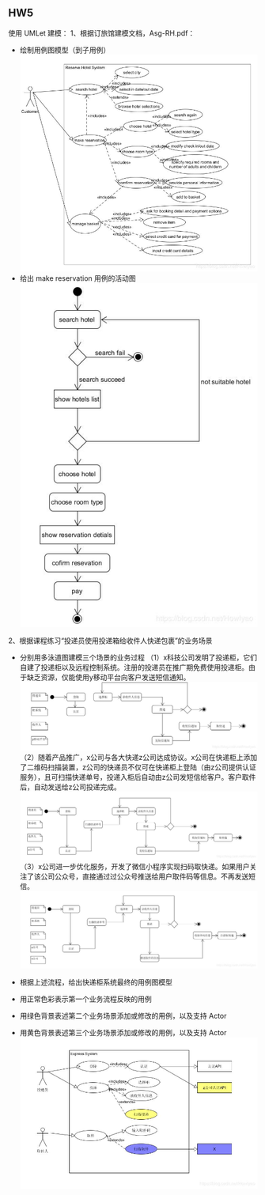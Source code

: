 ## HW5
使用 UMLet 建模：
1、根据订旅馆建模文档，Asg-RH.pdf：
* 绘制用例图模型（到子用例）
![](/photo/model.png)
* 给出 make reservation 用例的活动图
![](/photo/model2.png)

2、根据课程练习“投递员使用投递箱给收件人快递包裹”的业务场景
* 分别用多泳道图建模三个场景的业务过程
（1）x科技公司发明了投递柜，它们自建了投递柜以及远程控制系统。注册的投递员在推广期免费使用投递柜。由于缺乏资源，仅能使用y移动平台向客户发送短信通知。
![](/photo/swim.png)
（2）随着产品推广，x公司与各大快递z公司达成协议。x公司在快递柜上添加了二维码扫描装置，z公司的快递员不仅可在快递柜上登陆（由z公司提供认证服务），且可扫描快递单号，投递入柜后自动由z公司发短信给客户。客户取件后，自动发送给z公司投递完成。
![](/photo/swim2.png)
（3）x公司进一步优化服务，开发了微信小程序实现扫码取快递。如果用户关注了该公司公众号，直接通过过公众号推送给用户取件码等信息。不再发送短信。
![](/photo/swim3.png)

* 根据上述流程，给出快递柜系统最终的用例图模型
 * 用正常色彩表示第一个业务流程反映的用例
 * 用绿色背景表述第二个业务场景添加或修改的用例，以及支持 Actor
 * 用黄色背景表述第三个业务场景添加或修改的用例，以及支持 Actor
 ![](/photo/end.png)
